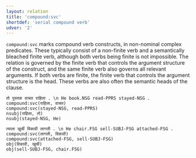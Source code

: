 ```yaml
---
layout: relation
title: 'compound:svc'
shortdef: 'serial compound verb'
udver: '2'
---
```


`compound:svc` marks compound verb constructs, in non-nominal complex predicates.
These typically consist of a non-finite verb and a semantically bleached finite verb,
although both verbs being finite is not impossible.
The relation is governed by the finite verb that controls the argument structure of the construct,
and the same finite verb also governs all relevant arguments.
If both verbs are finite, the finite verb that controls the argument structure is the head.
These verbs are also often the semantic heads of the clause.

~~~ sdparse
तो पुस्तक वाचत राहिला . \n He book.NSG read-PPRS stayed-NSG .
compound:svc(राहिला, वाचत)
compound:svc(stayed-NSG, read-PPRS)
nsubj(राहिला, तो)
nsubj(stayed-NSG, He)
~~~

~~~ sdparse
त्याला खुर्ची विकावी लागली . \n He chair.FSG sell-SUBJ-FSG attached-FSG .
compound:svc(लागली, विकावी)
compound:svc(attached-FSG, sell-SUBJ-FSG)
obj(विकावी, खुर्ची)
obj(sell-SUBJ-FSG, chair.FSG)
~~~

<!-- Interlanguage links updated Út 9. května 2023, 20:04:06 CEST -->
